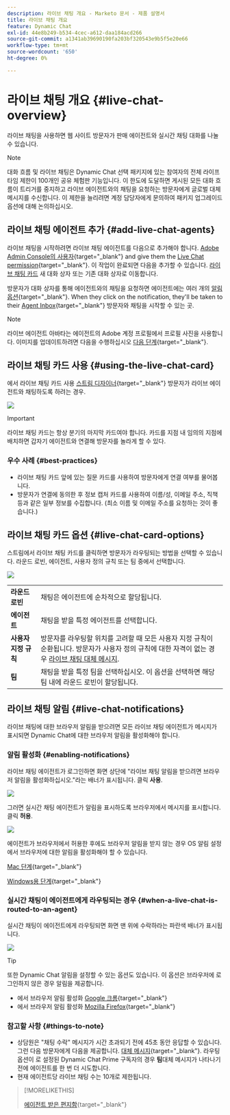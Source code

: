 ```yaml
---
description: 라이브 채팅 개요 - Marketo 문서 - 제품 설명서
title: 라이브 채팅 개요
feature: Dynamic Chat
exl-id: 44e8b249-b534-4cec-a612-daa184acd266
source-git-commit: a1341ab39690190fa203bf320543e9b5f5e20e66
workflow-type: tm+mt
source-wordcount: '650'
ht-degree: 0%

---
```


# 라이브 채팅 개요 {#live-chat-overview}

라이브 채팅을 사용하면 웹 사이트 방문자가 판매 에이전트와 실시간 채팅 대화를 나눌 수 있습니다.

>[!NOTE]
>
>대화 흐름 및 라이브 채팅은 Dynamic Chat 선택 패키지에 있는 참여자의 전체 라이프타임 제한이 100개인 공유 체험판 기능입니다. 이 한도에 도달하면 게시된 모든 대화 흐름이 트리거를 중지하고 라이브 에이전트와의 채팅을 요청하는 방문자에게 글로벌 대체 메시지를 수신합니다. 이 제한을 늘리려면 계정 담당자에게 문의하여 패키지 업그레이드 옵션에 대해 논의하십시오.

## 라이브 채팅 에이전트 추가 {#add-live-chat-agents}

라이브 채팅을 시작하려면 라이브 채팅 에이전트를 다음으로 추가해야 합니다. [Adobe Admin Console의 사용자](/help/marketo/product-docs/demand-generation/dynamic-chat/setup-and-configuration/add-or-remove-chat-users.md#add-a-chat-user){target="_blank"} and give them the [Live Chat permission](/help/marketo/product-docs/demand-generation/dynamic-chat/setup-and-configuration/permissions.md){target="_blank"}. 이 작업이 완료되면 다음을 추가할 수 있습니다. [라이브 채팅 카드](#using-the-live-chat-card) 새 대화 상자 또는 기존 대화 상자로 이동합니다.

방문자가 대화 상자를 통해 에이전트와의 채팅을 요청하면 에이전트에는 여러 개의 [알림 옵션](/help/marketo/product-docs/demand-generation/dynamic-chat/live-chat/agent-inbox.md#live-chat-notifications){target="_blank"}. When they click on the notification, they'll be taken to their [Agent Inbox](/help/marketo/product-docs/demand-generation/dynamic-chat/live-chat/agent-inbox.md){target="_blank"} 방문자와 채팅을 시작할 수 있는 곳.

>[!NOTE]
>
>라이브 에이전트 아바타는 에이전트의 Adobe 계정 프로필에서 프로필 사진을 사용합니다. 이미지를 업데이트하려면 다음을 수행하십시오 [다음 단계](https://helpx.adobe.com/manage-account/using/edit-adobe-account-personal-profile.html){target="_blank"}.

## 라이브 채팅 카드 사용 {#using-the-live-chat-card}

에서 라이브 채팅 카드 사용 [스트림 디자이너](/help/marketo/product-docs/demand-generation/dynamic-chat/automated-chat/stream-designer.md){target="_blank"} 방문자가 라이브 에이전트와 채팅하도록 하려는 경우.

![](assets/live-chat-overview-1.png)

>[!IMPORTANT]
>
>라이브 채팅 카드는 항상 분기의 마지막 카드여야 합니다. 카드를 지점 내 임의의 지점에 배치하면 갑자기 에이전트와 연결해 방문자를 놀라게 할 수 있다.

### 우수 사례 {#best-practices}

* 라이브 채팅 카드 앞에 있는 질문 카드를 사용하여 방문자에게 연결 여부를 물어봅니다.
* 방문자가 연결에 동의한 후 정보 캡처 카드를 사용하여 이름/성, 이메일 주소, 직책 등과 같은 일부 정보를 수집합니다. (최소 이름 및 이메일 주소를 요청하는 것이 좋습니다.)

## 라이브 채팅 카드 옵션 {#live-chat-card-options}

스트림에서 라이브 채팅 카드를 클릭하면 방문자가 라우팅되는 방법을 선택할 수 있습니다. 라운드 로빈, 에이전트, 사용자 정의 규칙 또는 팀 중에서 선택합니다.

![](assets/live-chat-overview-2.png)

<table> 
 <tbody> 
  <tr> 
   <td><b>라운드 로빈</b></td>
   <td>채팅은 에이전트에 순차적으로 할당됩니다.</td>
  </tr> 
  <tr> 
   <td><b>에이전트</b></td>
   <td>채팅을 받을 특정 에이전트를 선택합니다.</td>
  </tr>
    <tr> 
   <td><b>사용자 지정 규칙</b></td>
   <td>방문자를 라우팅할 위치를 고려할 때 모든 사용자 지정 규칙이 순환됩니다. 방문자가 사용자 정의 규칙에 대한 자격이 없는 경우 <a href="/help/marketo/product-docs/demand-generation/dynamic-chat/setup-and-configuration/agent-management.md#live-chat-fallback" target="_blank">라이브 채팅 대체 메시지</a>.</td>
  </tr> 
  <tr> 
   <td><b>팀</b></td>
   <td>채팅을 받을 특정 팀을 선택하십시오. 이 옵션을 선택하면 해당 팀 내에 라운드 로빈이 할당됩니다.</td>
  </tr>
 </tbody> 
</table>

## 라이브 채팅 알림 {#live-chat-notifications}

라이브 채팅에 대한 브라우저 알림을 받으려면 모든 라이브 채팅 에이전트가 메시지가 표시되면 Dynamic Chat에 대한 브라우저 알림을 활성화해야 합니다.

### 알림 활성화 {#enabling-notifications}

라이브 채팅 에이전트가 로그인하면 화면 상단에 &quot;라이브 채팅 알림을 받으려면 브라우저 알림을 활성화하십시오.&quot;라는 배너가 표시됩니다. 클릭 **사용**.

![](assets/live-chat-overview-4.png)

그러면 실시간 채팅 에이전트가 알림을 표시하도록 브라우저에서 메시지를 표시합니다. 클릭 **허용**.

![](assets/live-chat-overview-5.png)

에이전트가 브라우저에서 허용한 후에도 브라우저 알림을 받지 않는 경우 OS 알림 설정에서 브라우저에 대한 알림을 활성화해야 할 수 있습니다.

[Mac 단계](https://support.apple.com/guide/mac-help/change-notifications-settings-mh40583/mac){target="_blank"}

[Windows용 단계](https://support.microsoft.com/en-us/windows/change-notification-settings-in-windows-8942c744-6198-fe56-4639-34320cf9444e){target="_blank"}

### 실시간 채팅이 에이전트에게 라우팅되는 경우 {#when-a-live-chat-is-routed-to-an-agent}

실시간 채팅이 에이전트에게 라우팅되면 화면 맨 위에 수락하라는 파란색 배너가 표시됩니다.

![](assets/live-chat-overview-3.png)

>[!TIP]
>
>또한 Dynamic Chat 알림을 설정할 수 있는 옵션도 있습니다. 이 옵션은 브라우저에 로그인하지 않은 경우 알림을 제공합니다.
>
>* 에서 브라우저 알림 활성화 [Google 크롬](https://support.google.com/chrome/answer/3220216?hl=en&amp;co=GENIE.Platform%3DDesktop){target="_blank"}
>* 에서 브라우저 알림 활성화 [Mozilla Firefox](https://support.mozilla.org/en-US/kb/push-notifications-firefox){target="_blank"}

### 참고할 사항 {#things-to-note}

* 상담원은 &quot;채팅 수락&quot; 메시지가 시간 초과되기 전에 45초 동안 응답할 수 있습니다. 그런 다음 방문자에게 다음을 제공합니다. [대체 메시지](/help/marketo/product-docs/demand-generation/dynamic-chat/setup-and-configuration/agent-management.md#live-chat-fallback){target="_blank"}. 라우팅 옵션이 로 설정된 Dynamic Chat Prime 구독자의 경우 **팀**&#x200B;대체 메시지가 나타나기 전에 에이전트를 한 번 더 시도합니다.
* 현재 에이전트당 라이브 채팅 수는 10개로 제한됩니다.

>[!MORELIKETHIS]
>
>[에이전트 받은 편지함](/help/marketo/product-docs/demand-generation/dynamic-chat/live-chat/agent-inbox.md){target="_blank"}
